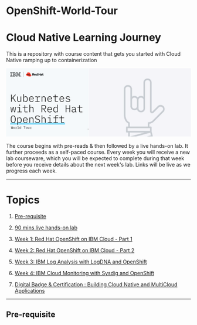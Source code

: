 # OpenShift-World-Tour

# Cloud Native Learning Journey
This is a repository with course content that gets you started with Cloud Native ramping up to containerization

![logo](https://github.com/IBM-Developer-Advocacy-India/ibm-openshift-labs/blob/main/img/bsok-1.png)

The course begins with pre-reads & then followed by a live hands-on lab. It further proceeds as a self-paced course. Every week you will receive a new lab courseware, which you will be expected to complete during that week before you receive details about the next week's lab. Links will be live as we progress each week.

---

# Topics

1. [Pre-requisite](https://github.com/IBMDevConnect/OpenShift-World-Tour/#1-pre-requisite)

2. [90 mins live hands-on lab](https://github.com/IBM-Developer-Advocacy-India/Cloud-Native-Learning-Journey#2-90-mins-live-hands-on-lab)
3. [Week 1: Red Hat OpenShift on IBM Cloud - Part 1](https://github.com/IBM-Developer-Advocacy-India/ibm-openshift-labs#week-1---red-hat-openshift-on-ibm-cloud---part-1)
4. [Week 2: Red Hat OpenShift on IBM Cloud - Part 2](https://github.com/IBM-Developer-Advocacy-India/ibm-openshift-labs#week-2---red-hat-openshift-on-ibm-cloud---part-2)
5. [Week 3: IBM Log Analysis with LogDNA and OpenShift](https://github.com/IBM-Developer-Advocacy-India/ibm-openshift-labs#week-3---ibm-log-analysis-with-logdna-and-openshift)
6. [Week 4: IBM Cloud Monitoring with Sysdig and OpenShift](https://github.com/IBM-Developer-Advocacy-India/ibm-openshift-labs#week-4---ibm-cloud-monitoring-with-sysdig-and-openshift)
7. [Digital Badge & Certification : Building Cloud Native and MultiCloud Applications](https://cognitiveclass.ai/courses/building_cloud_native_and_multicloud_applications)

---
## Pre-requisite

